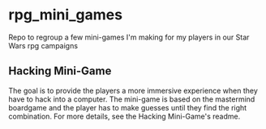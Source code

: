 # rpg_mini_games
Repo to regroup a few mini-games I'm making for my players in our Star Wars rpg campaigns

## Hacking Mini-Game
The goal is to provide the players a more immersive experience when they have to hack into a computer. The mini-game is based on the mastermind boardgame and the player has to make guesses until they find the right combination. For more details, see the Hacking Mini-Game's readme. 

